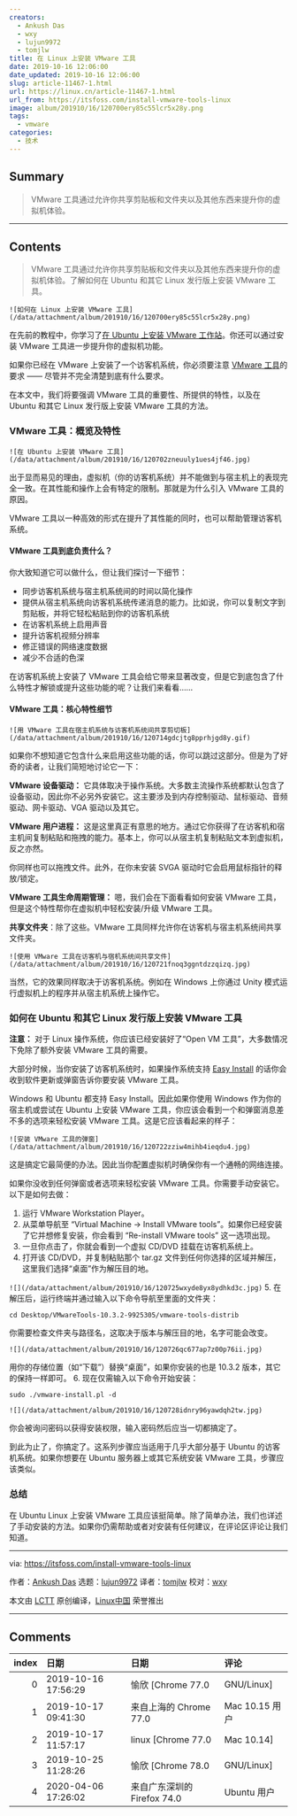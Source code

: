 ```yaml
---
creators:
  - Ankush Das
  - wxy
  - lujun9972
  - tomjlw
title: 在 Linux 上安装 VMware 工具
date: 2019-10-16 12:06:00
date_updated: 2019-10-16 12:06:00
slug: article-11467-1.html
url: https://linux.cn/article-11467-1.html
url_from: https://itsfoss.com/install-vmware-tools-linux
image: album/201910/16/120700ery85c55lcr5x28y.png
tags:
  - vmware
categories:
  - 技术
---
```


## Summary

> VMware 工具通过允许你共享剪贴板和文件夹以及其他东西来提升你的虚拟机体验。

***

<!-- more -->

## Contents

> 
> VMware 工具通过允许你共享剪贴板和文件夹以及其他东西来提升你的虚拟机体验。了解如何在 Ubuntu 和其它 Linux 发行版上安装 VMware 工具。
> 
> 
> 

`![如何在 Linux 上安装 VMware 工具](/data/attachment/album/201910/16/120700ery85c55lcr5x28y.png)`

在先前的教程中，你学习了[在 Ubuntu 上安装 VMware 工作站](https://itsfoss.com/install-vmware-player-ubuntu-1310/)。你还可以通过安装 VMware 工具进一步提升你的虚拟机功能。

如果你已经在 VMware 上安装了一个访客机系统，你必须要注意 [VMware 工具](https://kb.vmware.com/s/article/340)的要求 —— 尽管并不完全清楚到底有什么要求。

在本文中，我们将要强调 VMware 工具的重要性、所提供的特性，以及在 Ubuntu 和其它 Linux 发行版上安装 VMware 工具的方法。

### VMware 工具：概览及特性

`![在 Ubuntu 上安装 VMware 工具](/data/attachment/album/201910/16/120702zneuuly1ues4jf46.jpg)`

出于显而易见的理由，虚拟机（你的访客机系统）并不能做到与宿主机上的表现完全一致。在其性能和操作上会有特定的限制。那就是为什么引入 VMware 工具的原因。

VMware 工具以一种高效的形式在提升了其性能的同时，也可以帮助管理访客机系统。

#### VMware 工具到底负责什么？

你大致知道它可以做什么，但让我们探讨一下细节：

* 同步访客机系统与宿主机系统间的时间以简化操作
* 提供从宿主机系统向访客机系统传递消息的能力。比如说，你可以复制文字到剪贴板，并将它轻松粘贴到你的访客机系统
* 在访客机系统上启用声音
* 提升访客机视频分辨率
* 修正错误的网络速度数据
* 减少不合适的色深

在访客机系统上安装了 VMware 工具会给它带来显著改变，但是它到底包含了什么特性才解锁或提升这些功能的呢？让我们来看看……

#### VMware 工具：核心特性细节

`![用 VMware 工具在宿主机系统与访客机系统间共享剪切板](/data/attachment/album/201910/16/120714gdcjtg8pprhjgd8y.gif)`

如果你不想知道它包含什么来启用这些功能的话，你可以跳过这部分。但是为了好奇的读者，让我们简短地讨论它一下：

**VMware 设备驱动：** 它具体取决于操作系统。大多数主流操作系统都默认包含了设备驱动，因此你不必另外安装它。这主要涉及到内存控制驱动、鼠标驱动、音频驱动、网卡驱动、VGA 驱动以及其它。

**VMware 用户进程：** 这是这里真正有意思的地方。通过它你获得了在访客机和宿主机间复制粘贴和拖拽的能力。基本上，你可以从宿主机复制粘贴文本到虚拟机，反之亦然。

你同样也可以拖拽文件。此外，在你未安装 SVGA 驱动时它会启用鼠标指针的释放/锁定。

**VMware 工具生命周期管理：** 嗯，我们会在下面看看如何安装 VMware 工具，但是这个特性帮你在虚拟机中轻松安装/升级 VMware 工具。

**共享文件夹**：除了这些。VMware 工具同样允许你在访客机与宿主机系统间共享文件夹。

`![使用 VMware 工具在访客机与宿机系统间共享文件](/data/attachment/album/201910/16/120721fnoq3ggntdzzqizq.jpg)`

当然，它的效果同样取决于访客机系统。例如在 Windows 上你通过 Unity 模式运行虚拟机上的程序并从宿主机系统上操作它。

### 如何在 Ubuntu 和其它 Linux 发行版上安装 VMware 工具

**注意：** 对于 Linux 操作系统，你应该已经安装好了“Open VM 工具”，大多数情况下免除了额外安装 VMware 工具的需要。

大部分时候，当你安装了访客机系统时，如果操作系统支持 [Easy Install](https://docs.vmware.com/en/VMware-Workstation-Player-for-Linux/15.0/com.vmware.player.linux.using.doc/GUID-3F6B9D0E-6CFC-4627-B80B-9A68A5960F60.html) 的话你会收到软件更新或弹窗告诉你要安装 VMware 工具。

Windows 和 Ubuntu 都支持 Easy Install。因此如果你使用 Windows 作为你的宿主机或尝试在 Ubuntu 上安装 VMware 工具，你应该会看到一个和弹窗消息差不多的选项来轻松安装 VMware 工具。这是它应该看起来的样子：

`![安装 VMware 工具的弹窗](/data/attachment/album/201910/16/120722zziw4mihb4ieqdu4.jpg)`

这是搞定它最简便的办法。因此当你配置虚拟机时确保你有一个通畅的网络连接。

如果你没收到任何弹窗或者选项来轻松安装 VMware 工具。你需要手动安装它。以下是如何去做：

1. 运行 VMware Workstation Player。
2. 从菜单导航至 “Virtual Machine -> Install VMware tools”。如果你已经安装了它并想修复安装，你会看到 “Re-install VMware tools” 这一选项出现。
3. 一旦你点击了，你就会看到一个虚拟 CD/DVD 挂载在访客机系统上。
4. 打开该 CD/DVD，并复制粘贴那个 tar.gz 文件到任何你选择的区域并解压，这里我们选择“桌面”作为解压目的地。

`![](/data/attachment/album/201910/16/120725wxyde8yx8ydhkd3c.jpg)`
5. 在解压后，运行终端并通过输入以下命令导航至里面的文件夹：

```shell
cd Desktop/VMwareTools-10.3.2-9925305/vmware-tools-distrib
```

你需要检查文件夹与路径名，这取决于版本与解压目的地，名字可能会改变。

`![](/data/attachment/album/201910/16/120726qc677ap7z00p76ii.jpg)`

用你的存储位置（如“下载”）替换“桌面”，如果你安装的也是 10.3.2 版本，其它的保持一样即可。
6. 现在仅需输入以下命令开始安装：

```shell
sudo ./vmware-install.pl -d
```

`![](/data/attachment/album/201910/16/120728idnry96yawdqh2tw.jpg)`

你会被询问密码以获得安装权限，输入密码然后应当一切都搞定了。

到此为止了，你搞定了。这系列步骤应当适用于几乎大部分基于 Ubuntu 的访客机系统。如果你想要在 Ubuntu 服务器上或其它系统安装 VMware 工具，步骤应该类似。

### 总结

在 Ubuntu Linux 上安装 VMware 工具应该挺简单。除了简单办法，我们也详述了手动安装的方法。如果你仍需帮助或者对安装有任何建议，在评论区评论让我们知道。

---

via: <https://itsfoss.com/install-vmware-tools-linux>

作者：[Ankush Das](https://itsfoss.com/author/ankush/) 选题：[lujun9972](https://github.com/lujun9972) 译者：[tomjlw](https://github.com/tomjlw) 校对：[wxy](https://github.com/wxy)

本文由 [LCTT](https://github.com/LCTT/TranslateProject) 原创编译，[Linux中国](https://linux.cn/) 荣誉推出

***

## Comments

|   index | 日期                | 日期                                    | 评论                                                                                        |
|--------:|:--------------------|:----------------------------------------|:--------------------------------------------------------------------------------------------|
|       0 | 2019-10-16 17:56:29 | 愉欣 [Chrome 77.0|GNU/Linux]            | “Windows 和 Ubuntu 不支持 Esay Install”？？？胡说！英文原文说的是支持，怎么翻译成不支持了？ |
|       1 | 2019-10-17 09:41:30 | 来自上海的 Chrome 77.0|Mac 10.15 用户   | 大哥，拼错了是easy，不是esay                                                                |
|       2 | 2019-10-17 11:57:17 | linux [Chrome 77.0|Mac 10.14]           | 谢谢弄错了。does 看成 dont 了。。。                                                         |
|       3 | 2019-10-25 11:28:26 | 愉欣 [Chrome 78.0|GNU/Linux]            | 我记得我是复制粘贴的。                                                                      |
|       4 | 2020-04-06 17:26:02 | 来自广东深圳的 Firefox 74.0|Ubuntu 用户 | 非foss警告!                                                                                 |
